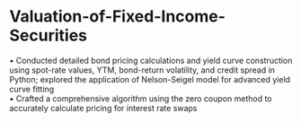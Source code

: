 # Valuation-of-Fixed-Income-Securities
• Conducted detailed bond pricing calculations and yield curve construction using spot-rate values, YTM, bond-return
volatility, and credit spread in Python; explored the application of Nelson-Seigel model for advanced yield curve fitting <br/>
• Crafted a comprehensive algorithm using the zero coupon method to accurately calculate pricing for interest rate swaps

